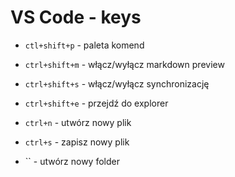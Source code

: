 # VS Code - keys

- `ctl+shift+p` - paleta komend
     
- `ctrl+shift+m` - włącz/wyłącz markdown preview
- `ctrl+shift+s` - włącz/wyłącz synchronizację

- `ctrl+shift+e` - przejdź do explorer
- `ctrl+n` - utwórz nowy plik 
- `ctrl+s` - zapisz nowy plik 
- `` - utwórz nowy folder

